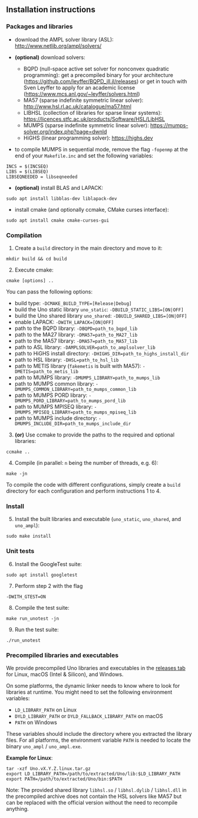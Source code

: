 ## Installation instructions

### Packages and libraries

* download the AMPL solver library (ASL): http://www.netlib.org/ampl/solvers/

* **(optional)** download  solvers:
    * BQPD (null-space active set solver for nonconvex quadratic programming): get a precompiled binary for your architecture (https://github.com/leyffer/BQPD_jll.jl/releases) or get in touch with Sven Leyffer to apply for an academic license (https://www.mcs.anl.gov/~leyffer/solvers.html)
    * MA57 (sparse indefinite symmetric linear solver): http://www.hsl.rl.ac.uk/catalogue/ma57.html
    * LIBHSL (collection of libraries for sparse linear systems): https://licences.stfc.ac.uk/products/Software/HSL/LibHSL
    * MUMPS (sparse indefinite symmetric linear solver): https://mumps-solver.org/index.php?page=dwnld
    * HiGHS (linear programming solver): https://highs.dev

* to compile MUMPS in sequential mode, remove the flag `-fopenmp` at the end of your `Makefile.inc` and set the following variables:
```console
INCS = $(INCSEQ)
LIBS = $(LIBSEQ)
LIBSEQNEEDED = libseqneeded
```

* **(optional)** install BLAS and LAPACK:
```console
sudo apt install libblas-dev liblapack-dev
```
* install cmake (and optionally ccmake, CMake curses interface):
```console
sudo apt install cmake cmake-curses-gui
```

### Compilation

1. Create a `build` directory in the main directory and move to it:
```console
mkdir build && cd build
```
2. Execute cmake:  
```console
cmake [options] ..
```
You can pass the following options:
- build type: `-DCMAKE_BUILD_TYPE=[Release|Debug]`
- build the Uno static library `uno_static`: `-DBUILD_STATIC_LIBS=[ON|OFF]`
- build the Uno shared library `uno_shared`: `-DBUILD_SHARED_LIBS=[ON|OFF]`
- enable LAPACK: `-DWITH_LAPACK=[ON|OFF]`
- path to the BQPD library: `-DBQPD=path_to_bqpd_lib`
- path to the MA27 library: `-DMA57=path_to_MA27_lib`
- path to the MA57 library: `-DMA57=path_to_MA57_lib`
- path to ASL library: `-DAMPLSOLVER=path_to_amplsolver_lib`
- path to HiGHS install directory: `-DHIGHS_DIR=path_to_highs_install_dir`
- path to HSL library: `-DHSL=path_to_hsl_lib`
- path to METIS library (`fakemetis` is built with MA57): `-DMETIS=path_to_metis_lib`
- path to MUMPS library: `-DMUMPS_LIBRARY=path_to_mumps_lib`
- path to MUMPS common library: `-DMUMPS_COMMON_LIBRARY=path_to_mumps_common_lib`
- path to MUMPS PORD library: `-DMUMPS_PORD_LIBRARY=path_to_mumps_pord_lib`
- path to MUMPS MPISEQ library: `-DMUMPS_MPISEQ_LIBRARY=path_to_mumps_mpiseq_lib`
- path to MUMPS include directory: `-DMUMPS_INCLUDE_DIR=path_to_mumps_include_dir`

3. **(or)** Use ccmake to provide the paths to the required and optional libraries:
```console
ccmake ..
```
4. Compile (in parallel: `n` being the number of threads, e.g. 6):
```console
make -jn
```

To compile the code with different configurations, simply create a `build` directory for each configuration and perform instructions 1 to 4.

### Install

5. Install the built libraries and executable (`uno_static`, `uno_shared`, and `uno_ampl`):
```console
sudo make install
```

### Unit tests

6. Install the GoogleTest suite:
```console
sudo apt install googletest
```
7. Perform step 2 with the flag
```console
-DWITH_GTEST=ON
```
8. Compile the test suite:
```console
make run_unotest -jn
```
9. Run the test suite:
```console
./run_unotest
```

### Precompiled libraries and executables

We provide precompiled Uno libraries and executables in the [releases tab](https://github.com/cvanaret/Uno/releases/latest/) for Linux, macOS (Intel & Silicon), and Windows.

On some platforms, the dynamic linker needs to know where to look for libraries at runtime.
You might need to set the following environment variables:

- `LD_LIBRARY_PATH` on Linux
- `DYLD_LIBRARY_PATH` or `DYLD_FALLBACK_LIBRARY_PATH` on macOS
- `PATH` on Windows

These variables should include the directory where you extracted the library files.
For all platforms, the environment variable `PATH` is needed to locate the binary `uno_ampl` / `uno_ampl.exe`.

**Example for Linux**:
```console
tar -xzf Uno.vX.Y.Z.linux.tar.gz
export LD_LIBRARY_PATH=/path/to/extracted/Uno/lib:$LD_LIBRARY_PATH
export PATH=/path/to/extracted/Uno/bin:$PATH
```

Note: The provided shared library `libhsl.so` / `libhsl.dylib` / `libhsl.dll` in the precompiled archive does not contain the HSL solvers like MA57 but can be replaced with the official version without the need to recompile anything.
